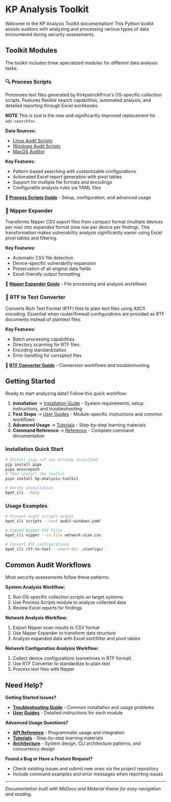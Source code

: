 # KP Analysis Toolkit

Welcome to the KP Analysis Toolkit documentation! This Python toolkit assists auditors with analyzing and processing various types of data encountered during security assessments.

## Toolkit Modules

The toolkit includes three specialized modules for different data analysis tasks:

### 🔍 Process Scripts
Processes text files generated by KirkpatrickPrice's OS-specific collection scripts. Features flexible search capabilities, automated analysis, and detailed reporting through Excel workbooks.

**NOTE** This is tool is the new and significantly improved replacement for `adv-searchfor`.

**Data Sources:**

- [Linux Audit Scripts](https://github.com/kirkpatrickprice/linux-audit-scripts)
- [Windows Audit Scripts](https://github.com/kirkpatrickprice/windows-audit-scripts)  
- [MacOS Auditor](https://github.com/kirkpatrickprice/macos-auditor)

**Key Features:**

- Pattern-based searching with customizable configurations
- Automated Excel report generation with pivot tables
- Support for multiple file formats and encodings
- Configurable analysis rules via YAML files

**📖 [Process Scripts Guide](user-guides/process-scripts.md)** - Setup, configuration, and advanced usage

### 🔧 Nipper Expander
Transforms Nipper CSV export files from compact format (multiple devices per row) into expanded format (one row per device per finding). This transformation makes vulnerability analysis significantly easier using Excel pivot tables and filtering.

**Key Features:**

- Automatic CSV file detection
- Device-specific vulnerability expansion
- Preservation of all original data fields
- Excel-friendly output formatting

**📖 [Nipper Expander Guide](user-guides/nipper-expander.md)** - File processing and analysis workflows

### 📄 RTF to Text Converter
Converts Rich Text Format (RTF) files to plain text files using ASCII encoding. Essential when router/firewall configurations are provided as RTF documents instead of plaintext files.

**Key Features:**

- Batch processing capabilities
- Directory scanning for RTF files
- Encoding standardization
- Error handling for corrupted files

**📖 [RTF Converter Guide](user-guides/rtf-to-text.md)** - Conversion workflows and troubleshooting

## Getting Started

Ready to start analyzing data? Follow this quick workflow:

1. **Installation** → [Installation Guide](user-guides/installation.md) - System requirements, setup instructions, and troubleshooting
2. **First Steps** → [User Guides](user-guides/README.md) - Module-specific instructions and common workflows  
3. **Advanced Usage** → [Tutorials](tutorials/README.md) - Step-by-step learning materials
4. **Command Reference** → [Reference](reference/README.md) - Complete command documentation

### Installation Quick Start
```bash
# Install pipx (if not already installed)
pip install pipx
pipx ensurepath
# Then install the toolkit
pipx install kp-analysis-toolkit

# Verify installation
kpat_cli --help
```

### Usage Examples
```bash
# Process audit scripts output
kpat_cli scripts --conf audit-windows.yaml

# Expand Nipper CSV files  
kpat_cli nipper --in-file network-scan.csv

# Convert RTF configurations
kpat_cli rtf-to-text --start-dir ./configs/
```

## Common Audit Workflows

Most security assessments follow these patterns:

**System Analysis Workflow:**

1. Run OS-specific collection scripts on target systems
2. Use Process Scripts module to analyze collected data
3. Review Excel reports for findings

**Network Analysis Workflow:**

1. Export Nipper scan results to CSV format
2. Use Nipper Expander to transform data structure
3. Analyze expanded data with Excel sort/filter and pivot tables

**Network Configuration Analysis Workflow:**

1. Collect device configurations (sometimes in RTF format)
2. Use RTF Converter to standardize to plain text
3. Process text files with Nipper

## Need Help?

**Getting Started Issues?**

- **[Troubleshooting Guide](troubleshooting/README.md)** - Common installation and usage problems
- **[User Guides](user-guides/README.md)** - Detailed instructions for each module

**Advanced Usage Questions?**

- **[API Reference](api/README.md)** - Programmatic usage and integration
- **[Tutorials](tutorials/README.md)** - Step-by-step learning materials
- **[Architecture](architecture/README.md)** - System design, CLI architecture patterns, and concurrency design

**Found a Bug or Have a Feature Request?**

- Check existing issues and submit new ones via the project repository
- Include command examples and error messages when reporting issues

---

*Documentation built with MkDocs and Material theme for easy navigation and reading.*
